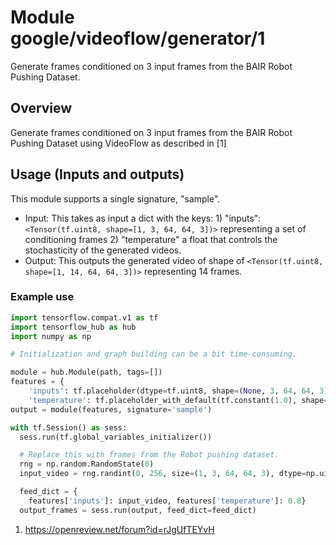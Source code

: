 # Module google/videoflow/generator/1

Generate frames conditioned on 3 input frames from the BAIR Robot Pushing
Dataset.

<!-- asset-path: internal -->
<!-- module-type: video-generation -->
<!-- fine-tunable: false -->
<!-- format: hub -->
<!-- language: en -->
<!-- network-architecture: videoflow -->
<!-- dataset: bair-robot-pushing-dataset -->

## Overview

Generate frames conditioned on 3 input frames from the BAIR Robot Pushing
Dataset using VideoFlow as described in [1]

## Usage (Inputs and outputs)

This module supports a single signature, "sample".

*   Input: This takes as input a dict with the keys: 1) "inputs":
    `<Tensor(tf.uint8, shape=[1, 3, 64, 64, 3])>` representing a set of
    conditioning frames 2) "temperature" a float that controls the stochasticity
    of the generated videos.
*   Output: This outputs the generated video of shape of `<Tensor(tf.uint8,
    shape=[1, 14, 64, 64, 3])>` representing 14 frames.

### Example use

```python
import tensorflow.compat.v1 as tf
import tensorflow_hub as hub
import numpy as np

# Initialization and graph building can be a bit time-consuming.

module = hub.Module(path, tags=[])
features = {
    'inputs': tf.placeholder(dtype=tf.uint8, shape=(None, 3, 64, 64, 3)),
    'temperature': tf.placeholder_with_default(tf.constant(1.0), shape=[])}
output = module(features, signature='sample')

with tf.Session() as sess:
  sess.run(tf.global_variables_initializer())

  # Replace this with frames from the Robot pushing dataset.
  rng = np.random.RandomState(0)
  input_video = rng.randint(0, 256, size=(1, 3, 64, 64, 3), dtype=np.uint8)

  feed_dict = {
    features['inputs']: input_video, features['temperature']: 0.8}
  output_frames = sess.run(output, feed_dict=feed_dict)
```

1.  https://openreview.net/forum?id=rJgUfTEYvH
